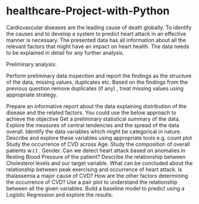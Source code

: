 # healthcare-Project-with-Python

Cardiovascular diseases are the leading cause of death globally. To identify the causes and to develop a system to predict heart attack in an effective manner is necessary. The presented data has all information about all the relevant factors that might have an impact on heart health. The data needs to be explained in detail for any further analysis.

 
Preliminary analysis:

Perform preliminary data inspection and report the findings as the structure of the data, missing values, duplicates etc.
Based on the findings from the previous question remove duplicates (if any) , treat missing values using appropriate strategy.
 

Prepare an informative report about the data explaining distribution of the disease and the related factors. You could use the below approach to achieve the objective
Get a preliminary statistical summary of the data. Explore the measures of central tendencies and the spread of the data overall.
Identify the data variables which might be categorical in nature. Describe and explore these variables using appropriate tools e.g. count plot
Study the occurrence of CVD across Age.
Study the composition of overall patients w.r.t . Gender.
Can we detect heart attack based on anomalies in Resting Blood Pressure of the patient?
Describe the relationship between Cholesterol levels and our target variable.
What can be concluded about the relationship between peak exercising and occurrence of heart attack.
Is thalassemia a major cause of CVD?
How are the other factors determining the occurrence of CVD?
Use a pair plot to understand the relationship between all the given variables.
Build a baseline model to predict using a Logistic Regression and explore the results.
